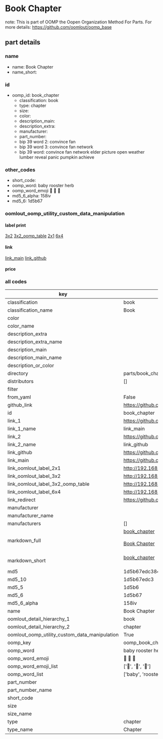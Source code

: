 # Book Chapter  

note: This is part of OOMP the Oopen Organization Method For Parts. For more details: https://github.com/oomlout/oomp_base

##  part details
  







### name
* name: Book Chapter
* name_short: 
### id
* oomp_id: book_chapter
  * classification: book
  * type: chapter
  * size: 
  * color: 
  * description_main: 
  * description_extra: 
  * manufacturer: 
  * part_number: 
  * bip 39 word 2: convince fan
  * bip 39 word 3: convince fan network
  * bip 39 word: convince fan network elder picture open weather lumber reveal panic pumpkin achieve

### other_codes
* short_code: 
* oomp_word: baby rooster herb
* oomp_word_emoji :baby: :rooster: :herb:
* md5_6_alpha: 158iv
* md5_6: 1d5b67






### oomlout_oomp_utility_custom_data_manipulation
#### label print
[3x2](http://192.168.1.245:1112/?label=oomp%20158iv)
[3x2_oomp_table](http://192.168.1.108:1112/?label=oomp%20158iv)
[2x1](http://192.168.1.242:1112/?label=oomp%20158iv)
[6x4](http://192.168.1.55:1112/?label=oomp%20158iv)    

#### link

[link_main](https://github.com/oomlout/oomlout_oomp_version_1_messy/tree/main/parts/book_chapter) [link_github](https://github.com/oomlout/oomlout_oomp_version_1_messy/tree/main/parts/book_chapter)                             

#### price







### all codes 
| key | value |  
| --- | --- |  
| classification | book |  
| classification_name | Book |  
| color |  |  
| color_name |  |  
| description_extra |  |  
| description_extra_name |  |  
| description_main |  |  
| description_main_name |  |  
| description_or_color |   |  
| directory | parts/book_chapter |  
| distributors | [] |  
| filter |  |  
| from_yaml | False |  
| github_link | https://github.com/oomlout/oomlout_oomp_part_src/tree/main/parts/book_chapter |  
| id | book_chapter |  
| link_1 | https://github.com/oomlout/oomlout_oomp_version_1_messy/tree/main/parts/book_chapter |  
| link_1_name | link_main |  
| link_2 | https://github.com/oomlout/oomlout_oomp_version_1_messy/tree/main/parts/book_chapter |  
| link_2_name | link_github |  
| link_github | https://github.com/oomlout/oomlout_oomp_version_1_messy/tree/main/parts/book_chapter |  
| link_main | https://github.com/oomlout/oomlout_oomp_version_1_messy/tree/main/parts/book_chapter |  
| link_oomlout_label_2x1 | http://192.168.1.242:1112/?label=oomp%20158iv |  
| link_oomlout_label_3x2 | http://192.168.1.245:1112/?label=oomp%20158iv |  
| link_oomlout_label_3x2_oomp_table | http://192.168.1.108:1112/?label=oomp%20158iv |  
| link_oomlout_label_6x4 | http://192.168.1.55:1112/?label=oomp%20158iv |  
| link_redirect | https://github.com/oomlout/oomlout_oomp_version_1_messy/tree/main/parts/book_chapter |  
| manufacturer |  |  
| manufacturer_name |  |  
| manufacturers | [] |  
| markdown_full | [book_chapter](none)<br>[](none)<br>[Book Chapter](none)<br><br> |  
| markdown_short | [book_chapter](none)<br><br> |  
| md5 | 1d5b67edc384ff166cd224752994b17c |  
| md5_10 | 1d5b67edc3 |  
| md5_5 | 1d5b6 |  
| md5_6 | 1d5b67 |  
| md5_6_alpha | 158iv |  
| name | Book Chapter |  
| oomlout_detail_hierarchy_1 | book |  
| oomlout_detail_hierarchy_2 | chapter |  
| oomlout_oomp_utility_custom_data_manipulation | True |  
| oomp_key | oomp_book_chapter |  
| oomp_word | baby rooster herb |  
| oomp_word_emoji | :baby: :rooster: :herb: |  
| oomp_word_emoji_list | [':baby:', ':rooster:', ':herb:'] |  
| oomp_word_list | ['baby', 'rooster', 'herb'] |  
| part_number |  |  
| part_number_name |  |  
| short_code |  |  
| size |  |  
| size_name |  |  
| type | chapter |  
| type_name | Chapter |  

